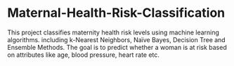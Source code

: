 # Maternal-Health-Risk-Classification
This project classifies maternity health risk levels using machine learning algorithms. including k-Nearest Neighbors, Naïve Bayes, Decision Tree and Ensemble Methods. The goal is to predict whether a woman is at risk based on attributes like age, blood pressure, heart rate etc.
